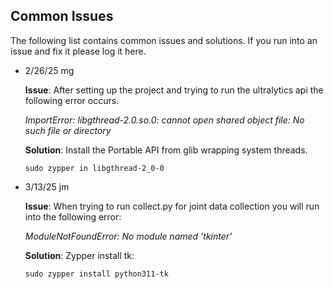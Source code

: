 ## Common Issues

The following list contains common issues and solutions. If you run into an issue and fix it please log it here.

- 2/26/25 mg 

    **Issue**: After setting up the project and trying to run the ultralytics api the following error occurs. 

    *ImportError: libgthread-2.0.so.0: cannot open shared object file: No such file or directory*

    **Solution**: Install the Portable API from glib wrapping system threads.

    ```
    sudo zypper in libgthread-2_0-0
    ```

- 3/13/25 jm 

    **Issue**: When trying to run collect.py for joint data collection you will run into the following error:

    *ModuleNotFoundError: No module named 'tkinter'*

    **Solution**: Zypper install tk:

    ```
    sudo zypper install python311-tk
    ```
